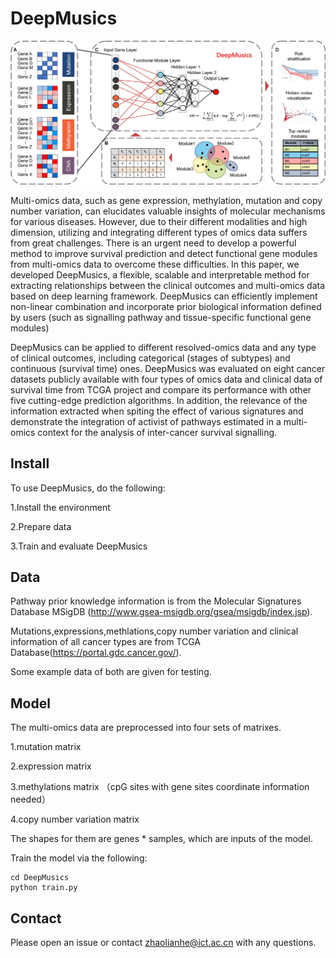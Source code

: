 # DeepMusics 

  ![image](https://github.com/CancerProfiling/DeepMusics/blob/main/Figures/deepMusics.jpg)
  
  
Multi-omics data, such as gene expression, methylation, mutation and copy number variation, can elucidates valuable insights of molecular mechanisms for various diseases. However, due to their different modalities and high dimension, utilizing and integrating different types of omics data suffers from great challenges. There is an urgent need to develop a powerful method to improve survival prediction and detect functional gene modules from multi-omics data to overcome these difficulties. In this paper, we developed DeepMusics, a flexible, scalable and interpretable method for extracting relationships between the clinical outcomes and multi-omics data based on deep learning framework. DeepMusics can efficiently implement non-linear combination and incorporate prior biological information defined by users (such as signalling pathway and tissue-specific functional gene modules) 

DeepMusics can be applied to different resolved-omics data and any type of clinical outcomes, including categorical (stages of subtypes) and continuous (survival time) ones. DeepMusics was evaluated on eight cancer datasets publicly available with four types of omics data and clinical data of survival time from TCGA project and compare its performance with other five cutting-edge prediction algorithms. In addition, the relevance of the information extracted when spiting the effect of various signatures and demonstrate the integration of activist of pathways estimated in a multi-omics context for the analysis of inter-cancer survival signalling.

## Install
To use DeepMusics, do the following:

1.Install the environment

2.Prepare data

3.Train and evaluate DeepMusics

## Data

Pathway prior knowledge information is from the Molecular Signatures Database MSigDB (http://www.gsea-msigdb.org/gsea/msigdb/index.jsp).


Mutations,expressions,methlations,copy number variation and clinical information of all cancer types are from TCGA Database(https://portal.gdc.cancer.gov/).

Some example data of both are given for testing.

## Model
 
The multi-omics data are preprocessed into four sets of matrixes.

1.mutation matrix 

2.expression matrix

3.methylations matrix （cpG sites with gene sites coordinate information needed）

4.copy number variation matrix

The shapes for them are genes * samples, which are inputs of the model.

Train the model via the following:

    cd DeepMusics
    python train.py 

## Contact

Please open an issue or contact zhaolianhe@ict.ac.cn with any questions.
